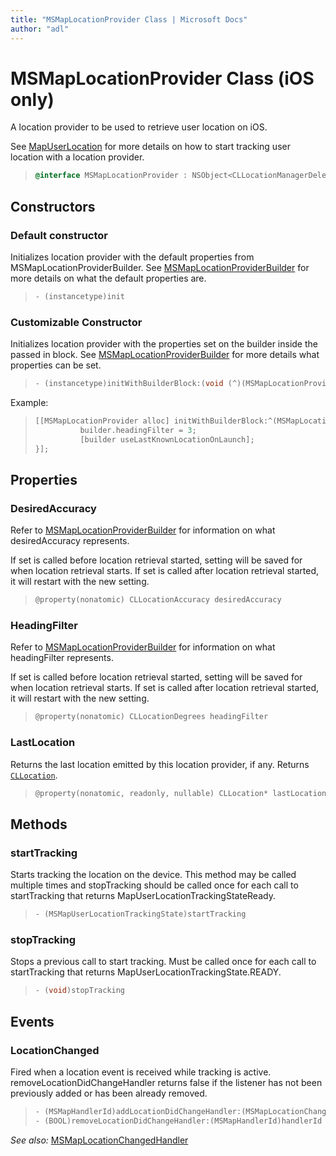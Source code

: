 ```yaml
---
title: "MSMapLocationProvider Class | Microsoft Docs"
author: "adl"
---
```


# MSMapLocationProvider Class (iOS only)

A location provider to be used to retrieve user location on iOS. 

See [MapUserLocation](../mapuserlocation-class.md) for more details on how to start tracking user location with a location provider.

>```objectivec
> @interface MSMapLocationProvider : NSObject<CLLocationManagerDelegate>
>```

## Constructors

### Default constructor

Initializes location provider with the default properties from MSMapLocationProviderBuilder.
See [MSMapLocationProviderBuilder](msmaplocationproviderbuilder-class.md) for more details on what the default properties are.

>```objectivec
> - (instancetype)init
>```

### Customizable Constructor

Initializes location provider with the properties set on the builder inside the passed in block. See [MSMapLocationProviderBuilder](msmaplocationproviderbuilder-class.md) for more details what properties can be set.

>```objectivec
> - (instancetype)initWithBuilderBlock:(void (^)(MSMapLocationProviderBuilder*))builderBlock
>```

Example:

>```objectivec
> [[MSMapLocationProvider alloc] initWithBuilderBlock:^(MSMapLocationProviderBuilder* builder) {
>           builder.headingFilter = 3;
>           [builder useLastKnownLocationOnLaunch];
> }];
>```

## Properties

### DesiredAccuracy

Refer to [MSMapLocationProviderBuilder](msmaplocationproviderbuilder-class.md) for information on what desiredAccuracy represents.

If set is called before location retrieval started, setting will be saved for when location retrieval starts. If set is called after location retrieval started, it will restart with the new setting.

>```objectivec
> @property(nonatomic) CLLocationAccuracy desiredAccuracy
>```

### HeadingFilter

Refer to [MSMapLocationProviderBuilder](msmaplocationproviderbuilder-class.md) for information on what headingFilter represents.

If set is called before location retrieval started, setting will be saved for when location retrieval starts. If set is called after location retrieval started, it will restart with the new setting.

>```objectivec
> @property(nonatomic) CLLocationDegrees headingFilter
>```

### LastLocation

Returns the last location emitted by this location provider, if any. Returns [`CLLocation`](https://developer.apple.com/documentation/corelocation/cllocation).

>```objectivec
> @property(nonatomic, readonly, nullable) CLLocation* lastLocation
>```

## Methods

### startTracking

Starts tracking the location on the device. This method may be called multiple times and stopTracking should be called once for each call to startTracking that returns MapUserLocationTrackingStateReady.

>```objectivec
> - (MSMapUserLocationTrackingState)startTracking
>```

### stopTracking

Stops a previous call to start tracking. Must be called once for each call to startTracking that returns MapUserLocationTrackingState.READY.

>```objectivec
> - (void)stopTracking
>```

## Events

### LocationChanged

Fired when a location event is received while tracking is active.  
removeLocationDidChangeHandler returns false if the listener has not been previously added or has been already removed.

>```objectivec
> - (MSMapHandlerId)addLocationDidChangeHandler:(MSMapLocationChangedHandler)handler
> - (BOOL)removeLocationDidChangeHandler:(MSMapHandlerId)handlerId
>```

_See also:_ [MSMapLocationChangedHandler](msmaplocationchangedhandler-interface.md)
